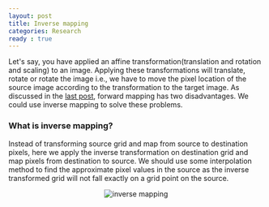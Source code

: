 ```yaml
---
layout: post
title: Inverse mapping
categories: Research
ready : true
---
```


Let's say, you have applied an affine transformation(translation and rotation and scaling) to an image. Applying these transformations will translate, rotate or rotate the image i.e., we have to move the pixel location of the source image according to the transformation to the target image. As discussed in the [last post](blog/research/forward-mapping), forward mapping has two disadvantages. We could use inverse mapping to solve these problems.

### What is inverse mapping?

Instead of transforming source grid and map from source to destination pixels, here we apply the inverse transformation on destination grid and map pixels from destination to source. We should use some interpolation method to find the approximate pixel values in the source as the inverse transformed grid will not fall exactly on a grid point on the source.

<p align="center">
  <img src="https://blogs.mathworks.com/images/steve/55/inverse_mapping.png" alt="inverse mapping">
</p>